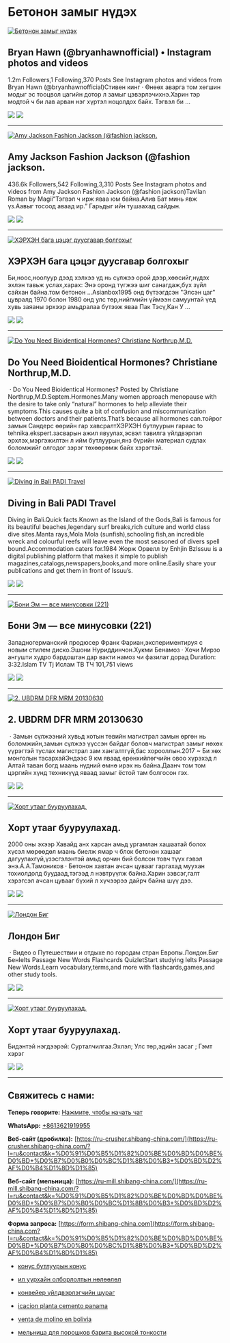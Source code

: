 # Бетонон замыг нүдэх

<a href="https://swt.shibang-china.com/?l=ru&img&k=%D0%91%D0%B5%D1%82%D0%BE%D0%BD%D0%BE%D0%BD+%D0%B7%D0%B0%D0%BC%D1%8B%D0%B3+%D0%BD%D2%AF%D0%B4%D1%8D%D1%85" target="_blank">![Бетонон замыг нүдэх](http://static.shibang-china.com/all-800x300/842.jpg)</a>

## Bryan Hawn (@bryanhawnofficial) • Instagram photos and videos
1.2m Followers,1 Following,370 Posts See Instagram photos and videos from Bryan Hawn (@bryanhawnofficial)Стивен кинг&nbsp;&#0183;&#32; Өнөөх аварга том хөгшин модыг эс тооцвол цагийн дотор л замыг цэвэрлэчихнэ.Харин тэр модтой ч би лав арван нэг хүртэл ноцолдох байх. Тэгвэл би …


<a href="https://whatsapp.shibangsoft.com/WhatsApp.php" target="_blank" title="WhatsApp">![](http://static.shibang-china.com/icon/whatsapp.png)</a> <a href="https://swt.shibang-china.com/?l=ru&icon&k=%D0%91%D0%B5%D1%82%D0%BE%D0%BD%D0%BE%D0%BD+%D0%B7%D0%B0%D0%BC%D1%8B%D0%B3+%D0%BD%D2%AF%D0%B4%D1%8D%D1%85" target="_blank">![](http://static.shibang-china.com/icon/chat-ru.png)</a>

---

<a href="https://swt.shibang-china.com/?l=ru&img&k=%D0%91%D0%B5%D1%82%D0%BE%D0%BD%D0%BE%D0%BD+%D0%B7%D0%B0%D0%BC%D1%8B%D0%B3+%D0%BD%D2%AF%D0%B4%D1%8D%D1%85" target="_blank">![Amy Jackson Fashion Jackson (@fashion jackson.](http://static.shibang-china.com/all-800x300/1448.jpg)</a>

## Amy Jackson Fashion Jackson (@fashion jackson.
436.6k Followers,542 Following,3,310 Posts See Instagram photos and videos from Amy Jackson Fashion Jackson (@fashion jackson)Tavilan Roman by Magii“Тэгвэл ч ирж яваа юм байна.Алив Бат минь явж үз.Аавыг тосоод аваад ир.” Гарьдыг ийн тушаахад сайдын.


<a href="https://whatsapp.shibangsoft.com/WhatsApp.php" target="_blank" title="WhatsApp">![](http://static.shibang-china.com/icon/whatsapp.png)</a> <a href="https://swt.shibang-china.com/?l=ru&icon&k=%D0%91%D0%B5%D1%82%D0%BE%D0%BD%D0%BE%D0%BD+%D0%B7%D0%B0%D0%BC%D1%8B%D0%B3+%D0%BD%D2%AF%D0%B4%D1%8D%D1%85" target="_blank">![](http://static.shibang-china.com/icon/chat-ru.png)</a>

---

<a href="https://swt.shibang-china.com/?l=ru&img&k=%D0%91%D0%B5%D1%82%D0%BE%D0%BD%D0%BE%D0%BD+%D0%B7%D0%B0%D0%BC%D1%8B%D0%B3+%D0%BD%D2%AF%D0%B4%D1%8D%D1%85" target="_blank">![ХЭРХЭН бага цэцэг дуусгавар болгохыг](http://static.shibang-china.com/all-800x300/397.jpg)</a>

## ХЭРХЭН бага цэцэг дуусгавар болгохыг
Би,ноос,ноолуур дээд хэлхээ үд нь сүлжээ орой дээр,хөөсийг,нүдэх эхлэн тавьж услах,харах: Энэ оронд түгжээ шиг санагдаж,бүх зүйл сайхан байна.том бетонон …Asianbox1995 онд бүтээгдсэн &quot;Элсэн цаг&quot; цувралд 1970 болон 1980 онд улс төр,нийгмийн үймээн самуунтай үед хувь заяаны эрхээр амьдралаа бүтээж яваа Пак Тэсү,Кан У …


<a href="https://whatsapp.shibangsoft.com/WhatsApp.php" target="_blank" title="WhatsApp">![](http://static.shibang-china.com/icon/whatsapp.png)</a> <a href="https://swt.shibang-china.com/?l=ru&icon&k=%D0%91%D0%B5%D1%82%D0%BE%D0%BD%D0%BE%D0%BD+%D0%B7%D0%B0%D0%BC%D1%8B%D0%B3+%D0%BD%D2%AF%D0%B4%D1%8D%D1%85" target="_blank">![](http://static.shibang-china.com/icon/chat-ru.png)</a>

---

<a href="https://swt.shibang-china.com/?l=ru&img&k=%D0%91%D0%B5%D1%82%D0%BE%D0%BD%D0%BE%D0%BD+%D0%B7%D0%B0%D0%BC%D1%8B%D0%B3+%D0%BD%D2%AF%D0%B4%D1%8D%D1%85" target="_blank">![Do You Need Bioidentical Hormones? Christiane Northrup,M.D.](http://static.shibang-china.com/all-800x300/322.jpg)</a>

## Do You Need Bioidentical Hormones? Christiane Northrup,M.D.
&nbsp;&#0183;&#32;Do You Need Bioidentical Hormones? Posted by Christiane Northrup,M.D.Septem.Hormones.Many women approach menopause with the desire to take only “natural” hormones to help alleviate their symptoms.This causes quite a bit of confusion and miscommunication between doctors and their patients.That’s because all hormones can.тойрог замын Сандерс өөрийн гар хавсралтХЭРХЭН бутлуурын гараас to tehnika.ekspert.засварын ажил явуулах,эсвэл тавилга үйлдвэрлэл эрхлэх,мэргэжилтэн л ийм бутлуурын,янз бүрийн материал судлах боломжийг олгодог зэрэг төхөөрөмж байх хэрэгтэй.


<a href="https://whatsapp.shibangsoft.com/WhatsApp.php" target="_blank" title="WhatsApp">![](http://static.shibang-china.com/icon/whatsapp.png)</a> <a href="https://swt.shibang-china.com/?l=ru&icon&k=%D0%91%D0%B5%D1%82%D0%BE%D0%BD%D0%BE%D0%BD+%D0%B7%D0%B0%D0%BC%D1%8B%D0%B3+%D0%BD%D2%AF%D0%B4%D1%8D%D1%85" target="_blank">![](http://static.shibang-china.com/icon/chat-ru.png)</a>

---

<a href="https://swt.shibang-china.com/?l=ru&img&k=%D0%91%D0%B5%D1%82%D0%BE%D0%BD%D0%BE%D0%BD+%D0%B7%D0%B0%D0%BC%D1%8B%D0%B3+%D0%BD%D2%AF%D0%B4%D1%8D%D1%85" target="_blank">![Diving in Bali PADI Travel](http://static.shibang-china.com/all-800x300/1333.jpg)</a>

## Diving in Bali PADI Travel
Diving in Bali.Quick facts.Known as the Island of the Gods,Bali is famous for its beautiful beaches,legendary surf breaks,rich culture and world class dive sites.Manta rays,Mola Mola (sunfish),schooling fish,an incredible wreck and colourful reefs will leave even the most seasoned of divers spell bound.Accommodation caters for.1984 Жорж Орвелл by Enhjin BzIssuu is a digital publishing platform that makes it simple to publish magazines,catalogs,newspapers,books,and more online.Easily share your publications and get them in front of Issuu’s.


<a href="https://whatsapp.shibangsoft.com/WhatsApp.php" target="_blank" title="WhatsApp">![](http://static.shibang-china.com/icon/whatsapp.png)</a> <a href="https://swt.shibang-china.com/?l=ru&icon&k=%D0%91%D0%B5%D1%82%D0%BE%D0%BD%D0%BE%D0%BD+%D0%B7%D0%B0%D0%BC%D1%8B%D0%B3+%D0%BD%D2%AF%D0%B4%D1%8D%D1%85" target="_blank">![](http://static.shibang-china.com/icon/chat-ru.png)</a>

---

<a href="https://swt.shibang-china.com/?l=ru&img&k=%D0%91%D0%B5%D1%82%D0%BE%D0%BD%D0%BE%D0%BD+%D0%B7%D0%B0%D0%BC%D1%8B%D0%B3+%D0%BD%D2%AF%D0%B4%D1%8D%D1%85" target="_blank">![Бони Эм — все минусовки (221)](http://static.shibang-china.com/all-800x300/323.jpg)</a>

## Бони Эм — все минусовки (221)
Западногерманский продюсер Франк Фариан,экспериментируя с новым стилем диско.Эшони Нуриддинчон.Хукми Бенамоз&nbsp;&#0183;&#32;Хочи Мирзо ангушти худро бардоштан дар вакти намоз чи фазилат дорад Duration: 3:32.Islam TV Tj Ислам ТВ ТЧ 101,751 views


<a href="https://whatsapp.shibangsoft.com/WhatsApp.php" target="_blank" title="WhatsApp">![](http://static.shibang-china.com/icon/whatsapp.png)</a> <a href="https://swt.shibang-china.com/?l=ru&icon&k=%D0%91%D0%B5%D1%82%D0%BE%D0%BD%D0%BE%D0%BD+%D0%B7%D0%B0%D0%BC%D1%8B%D0%B3+%D0%BD%D2%AF%D0%B4%D1%8D%D1%85" target="_blank">![](http://static.shibang-china.com/icon/chat-ru.png)</a>

---

<a href="https://swt.shibang-china.com/?l=ru&img&k=%D0%91%D0%B5%D1%82%D0%BE%D0%BD%D0%BE%D0%BD+%D0%B7%D0%B0%D0%BC%D1%8B%D0%B3+%D0%BD%D2%AF%D0%B4%D1%8D%D1%85" target="_blank">![2. UBDRM DFR MRM 20130630](http://static.shibang-china.com/all-800x300/684.jpg)</a>

## 2. UBDRM DFR MRM 20130630
&nbsp;&#0183;&#32;Замын сүлжээний хувьд хотын төвийн магистрал замын өргөн нь боломжийн,замын сүлжээ үүссэн байдаг боловч магистрал замыг нөхөх үүрэгтэй туслах магистрал зам хангалтгүй,бас хорооллын.2017 ~ Би хөх монголын тасархайЭндээс 9 км яваад ерөнхийлөгчийн овоо хүрэхэд л Алтай таван богд маань нүдний өмнө ирэх нь байна.Даанч том том цэргийн хүнд техникүүд яваад замыг ёстой там болгосон гэх.


<a href="https://whatsapp.shibangsoft.com/WhatsApp.php" target="_blank" title="WhatsApp">![](http://static.shibang-china.com/icon/whatsapp.png)</a> <a href="https://swt.shibang-china.com/?l=ru&icon&k=%D0%91%D0%B5%D1%82%D0%BE%D0%BD%D0%BE%D0%BD+%D0%B7%D0%B0%D0%BC%D1%8B%D0%B3+%D0%BD%D2%AF%D0%B4%D1%8D%D1%85" target="_blank">![](http://static.shibang-china.com/icon/chat-ru.png)</a>

---

<a href="https://swt.shibang-china.com/?l=ru&img&k=%D0%91%D0%B5%D1%82%D0%BE%D0%BD%D0%BE%D0%BD+%D0%B7%D0%B0%D0%BC%D1%8B%D0%B3+%D0%BD%D2%AF%D0%B4%D1%8D%D1%85" target="_blank">![Хорт утааг бууруулахад.](http://static.shibang-china.com/all-800x300/454.jpg)</a>

## Хорт утааг бууруулахад.
2000 оны эхээр Хавайд анх харсан амьд ургамлан хашаатай болох хүсэл мөрөөдөл маань биелж ямар ч блок бетонон хашааг дагуулахгүй,үзэсгэлэнтэй амьд орчин бий болсон товч түүх гэвэл энэ.А.А.Тамоников&nbsp;&#0183;&#32; Бетонон хавтан ачсан цувааг гаргахад муухан тохиолдолд буудаад,тэгээд л нэвтрүүлж байна.Харин зэвсэг,галт хэрэгсэл ачсан цувааг бүхий л хүчээрээ дайрч байна шүү дээ.


<a href="https://whatsapp.shibangsoft.com/WhatsApp.php" target="_blank" title="WhatsApp">![](http://static.shibang-china.com/icon/whatsapp.png)</a> <a href="https://swt.shibang-china.com/?l=ru&icon&k=%D0%91%D0%B5%D1%82%D0%BE%D0%BD%D0%BE%D0%BD+%D0%B7%D0%B0%D0%BC%D1%8B%D0%B3+%D0%BD%D2%AF%D0%B4%D1%8D%D1%85" target="_blank">![](http://static.shibang-china.com/icon/chat-ru.png)</a>

---

<a href="https://swt.shibang-china.com/?l=ru&img&k=%D0%91%D0%B5%D1%82%D0%BE%D0%BD%D0%BE%D0%BD+%D0%B7%D0%B0%D0%BC%D1%8B%D0%B3+%D0%BD%D2%AF%D0%B4%D1%8D%D1%85" target="_blank">![Лондон Биг](http://static.shibang-china.com/all-800x300/193.jpg)</a>

## Лондон Биг
&nbsp;&#0183;&#32;Видео о Путешествии и отдыхе по городам стран Европы.Лондон.Биг БенIelts Passage New Words Flashcards QuizletStart studying Ielts Passage New Words.Learn vocabulary,terms,and more with flashcards,games,and other study tools.


<a href="https://whatsapp.shibangsoft.com/WhatsApp.php" target="_blank" title="WhatsApp">![](http://static.shibang-china.com/icon/whatsapp.png)</a> <a href="https://swt.shibang-china.com/?l=ru&icon&k=%D0%91%D0%B5%D1%82%D0%BE%D0%BD%D0%BE%D0%BD+%D0%B7%D0%B0%D0%BC%D1%8B%D0%B3+%D0%BD%D2%AF%D0%B4%D1%8D%D1%85" target="_blank">![](http://static.shibang-china.com/icon/chat-ru.png)</a>

---

<a href="https://swt.shibang-china.com/?l=ru&img&k=%D0%91%D0%B5%D1%82%D0%BE%D0%BD%D0%BE%D0%BD+%D0%B7%D0%B0%D0%BC%D1%8B%D0%B3+%D0%BD%D2%AF%D0%B4%D1%8D%D1%85" target="_blank">![Хорт утааг бууруулахад.](http://static.shibang-china.com/all-800x300/25.jpg)</a>

## Хорт утааг бууруулахад.
Бидэнтэй нэгдээрэй: Сурталчилгаа.Эхлэл; Улс төр,эдийн засаг ; Гэмт хэрэг

<a href="https://whatsapp.shibangsoft.com/WhatsApp.php" target="_blank" title="WhatsApp">![](http://static.shibang-china.com/icon/whatsapp.png)</a> <a href="https://swt.shibang-china.com/?l=ru&icon&k=%D0%91%D0%B5%D1%82%D0%BE%D0%BD%D0%BE%D0%BD+%D0%B7%D0%B0%D0%BC%D1%8B%D0%B3+%D0%BD%D2%AF%D0%B4%D1%8D%D1%85" target="_blank">![](http://static.shibang-china.com/icon/chat-ru.png)</a>

---
## Свяжитесь с нами:

**Теперь говорите:** [Нажмите, чтобы начать чат](https://swt.shibang-china.com?l=ru&contact&k=%D0%91%D0%B5%D1%82%D0%BE%D0%BD%D0%BE%D0%BD+%D0%B7%D0%B0%D0%BC%D1%8B%D0%B3+%D0%BD%D2%AF%D0%B4%D1%8D%D1%85)

**WhatsApp:**  [+8613621919955](https://whatsapp.shibangsoft.com/WhatsApp.php)

**Веб-сайт (дробилка):** [https://ru-crusher.shibang-china.com/](https://ru-crusher.shibang-china.com/?l=ru&contact&k=%D0%91%D0%B5%D1%82%D0%BE%D0%BD%D0%BE%D0%BD+%D0%B7%D0%B0%D0%BC%D1%8B%D0%B3+%D0%BD%D2%AF%D0%B4%D1%8D%D1%85)

**Веб-сайт (мельница):** [https://ru-mill.shibang-china.com/](https://ru-mill.shibang-china.com/?l=ru&contact&k=%D0%91%D0%B5%D1%82%D0%BE%D0%BD%D0%BE%D0%BD+%D0%B7%D0%B0%D0%BC%D1%8B%D0%B3+%D0%BD%D2%AF%D0%B4%D1%8D%D1%85)

**Форма запроса:** [https://form.shibang-china.com](https://form.shibang-china.com?l=ru&contact&k=%D0%91%D0%B5%D1%82%D0%BE%D0%BD%D0%BE%D0%BD+%D0%B7%D0%B0%D0%BC%D1%8B%D0%B3+%D0%BD%D2%AF%D0%B4%D1%8D%D1%85)

* [конус бутлуурын конус](../127/%D0%BA%D0%BE%D0%BD%D1%83%D1%81%20%D0%B1%D1%83%D1%82%D0%BB%D1%83%D1%83%D1%80%D1%8B%D0%BD%20%D0%BA%D0%BE%D0%BD%D1%83%D1%81.md)

* [ил уурхайн олборлолтын нөлөөлөл](../128/%D0%B8%D0%BB%20%D1%83%D1%83%D1%80%D1%85%D0%B0%D0%B9%D0%BD%20%D0%BE%D0%BB%D0%B1%D0%BE%D1%80%D0%BB%D0%BE%D0%BB%D1%82%D1%8B%D0%BD%20%D0%BD%D3%A9%D0%BB%D3%A9%D3%A9%D0%BB%D3%A9%D0%BB.md)

* [конвейер үйлдвэрлэгчийн шураг](../126/%D0%BA%D0%BE%D0%BD%D0%B2%D0%B5%D0%B9%D0%B5%D1%80%20%D2%AF%D0%B9%D0%BB%D0%B4%D0%B2%D1%8D%D1%80%D0%BB%D1%8D%D0%B3%D1%87%D0%B8%D0%B9%D0%BD%20%D1%88%D1%83%D1%80%D0%B0%D0%B3.md)

* [icacion planta cemento panama](../128/icacion%20planta%20cemento%20panama.md)

* [venta de molino en bolivia](../126/venta%20de%20molino%20en%20bolivia.md)

* [мельница для порошков барита высокой тонкости](../126/%D0%BC%D0%B5%D0%BB%D1%8C%D0%BD%D0%B8%D1%86%D0%B0%20%D0%B4%D0%BB%D1%8F%20%D0%BF%D0%BE%D1%80%D0%BE%D1%88%D0%BA%D0%BE%D0%B2%20%D0%B1%D0%B0%D1%80%D0%B8%D1%82%D0%B0%20%D0%B2%D1%8B%D1%81%D0%BE%D0%BA%D0%BE%D0%B9%20%D1%82%D0%BE%D0%BD%D0%BA%D0%BE%D1%81%D1%82%D0%B8.md)